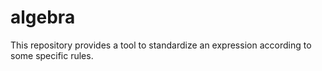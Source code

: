 # algebra
This repository provides a tool to standardize an expression according to some specific rules.
